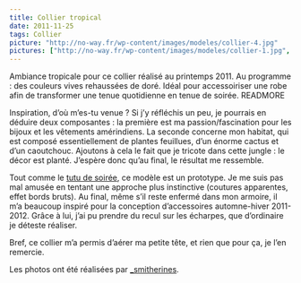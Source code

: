 ```yaml
---
title: Collier tropical
date: 2011-11-25
tags: Collier
picture: "http://no-way.fr/wp-content/images/modeles/collier-4.jpg"
pictures: ["http://no-way.fr/wp-content/images/modeles/collier-1.jpg", "http://no-way.fr/wp-content/images/modeles/collier-2.jpg", "http://no-way.fr/wp-content/images/modeles/collier-4.jpg"]
---
```


Ambiance tropicale pour ce collier réalisé au printemps 2011.
Au programme : des couleurs vives rehaussées de doré. Idéal pour accessoiriser une robe afin de transformer une tenue quotidienne en tenue de soirée.
READMORE

Inspiration, d’où m’es-tu venue ? Si j’y réfléchis un peu, je pourrais en déduire deux composantes : la première est ma passion/fascination pour les bijoux et les vêtements amérindiens. La seconde concerne mon habitat, qui est composé essentiellement de plantes feuillues, d’un énorme cactus et d’un caoutchouc. Ajoutons à cela le fait que je tricote dans cette jungle : le décor est planté. J’espère donc qu’au final, le résultat me ressemble.

Tout comme le <a href="http://no-way.fr/2010/12/tutu-de-soiree/" target="_blank">tutu de soirée</a>, ce modèle est un prototype. Je me suis pas mal amusée en tentant une approche plus instinctive (coutures apparentes, effet bords bruts).
Au final, même s’il reste enfermé dans mon armoire, il m’a beaucoup inspiré pour la conception d’accessoires automne-hiver 2011-2012. Grâce à lui, j’ai pu prendre du recul sur les écharpes, que  d’ordinaire je déteste réaliser.

Bref, ce collier m’a permis d’aérer ma petite tête, et rien que pour ça, je l’en remercie.

Les photos ont été réalisées par <a href="http://www.flickr.com/photos/_smitherines" target="_blank">_smitherines</a>.